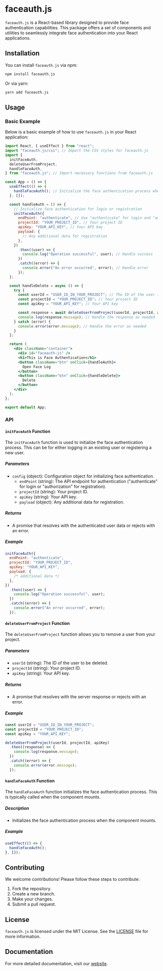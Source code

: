 # faceauth.js

`faceauth.js` is a React-based library designed to provide face authentication capabilities. This package offers a set of components and utilities to seamlessly integrate face authentication into your React applications.

## Installation

You can install `faceauth.js` via npm:

```bash
npm install faceauth.js
```

Or via yarn:

```bash
yarn add faceauth.js
```

## Usage

### Basic Example

Below is a basic example of how to use `faceauth.js` in your React application:

```jsx
import React, { useEffect } from "react";
import "faceauth.js/css"; // Import the CSS styles for faceauth.js
import {
  initFaceAuth,
  deleteUserFromProject,
  handleFaceAuth,
} from "faceauth.js"; // Import necessary functions from faceauth.js

const App = () => {
  useEffect(() => {
    handleFaceAuth(); // Initialize the face authentication process when the component mounts
  }, []);

  const handleAuth = () => {
    // Initialize face authentication for login or registration
    initFaceAuth({
      endPoint: "authenticate", // Use "authenticate" for login and "authorization" for registering a new user
      projectId: "YOUR_PROJECT_ID", // Your project ID
      apiKey: "YOUR_API_KEY", // Your API key
      payload: {
        // Any additional data for registration
      },
    })
      .then((user) => {
        console.log("Operation successful", user); // Handle success
      })
      .catch((error) => {
        console.error("An error occurred", error); // Handle error
      });
  };

  const handleDelete = async () => {
    try {
      const userId = "USER_ID_IN_YOUR_PROJECT"; // The ID of the user to be deleted
      const projectId = "YOUR_PROJECT_ID"; // Your project ID
      const apiKey = "YOUR_API_KEY"; // Your API key

      const response = await deleteUserFromProject(userId, projectId, apiKey);
      console.log(response.message); // Handle the response as needed
    } catch (error) {
      console.error(error.message); // Handle the error as needed
    }
  };

  return (
    <div className="container">
      <div id="faceauth-js" />
      <h1>This is Face Authentication</h1>
      <button className="btn" onClick={handleAuth}>
        Open Face Log
      </button>
      <button className="btn" onClick={handleDelete}>
        Delete
      </button>
    </div>
  );
};

export default App;
```

### API

#### `initFaceAuth` Function

The `initFaceAuth` function is used to initialize the face authentication process. This can be for either logging in an existing user or registering a new user.

##### Parameters

- `config` (object): Configuration object for initializing face authentication.
  - `endPoint` (string): The API endpoint for authentication ("authenticate" for login or "authorization" for registration).
  - `projectId` (string): Your project ID.
  - `apiKey` (string): Your API key.
  - `payload` (object): Any additional data for registration.

##### Returns

- A promise that resolves with the authenticated user data or rejects with an error.

##### Example

```js
initFaceAuth({
  endPoint: "authenticate",
  projectId: "YOUR_PROJECT_ID",
  apiKey: "YOUR_API_KEY",
  payload: {
    /* additional data */
  },
})
  .then((user) => {
    console.log("Operation successful", user);
  })
  .catch((error) => {
    console.error("An error occurred", error);
  });
```

#### `deleteUserFromProject` Function

The `deleteUserFromProject` function allows you to remove a user from your project.

##### Parameters

- `userId` (string): The ID of the user to be deleted.
- `projectId` (string): Your project ID.
- `apiKey` (string): Your API key.

##### Returns

- A promise that resolves with the server response or rejects with an error.

##### Example

```js
const userId = "USER_ID_IN_YOUR_PROJECT";
const projectId = "YOUR_PROJECT_ID";
const apiKey = "YOUR_API_KEY";

deleteUserFromProject(userId, projectId, apiKey)
  .then((response) => {
    console.log(response.message);
  })
  .catch((error) => {
    console.error(error.message);
  });
```

#### `handleFaceAuth` Function

The `handleFaceAuth` function initializes the face authentication process. This is typically called when the component mounts.

##### Description

- Initializes the face authentication process when the component mounts.

##### Example

```js
useEffect(() => {
  handleFaceAuth();
}, []);
```

## Contributing

We welcome contributions! Please follow these steps to contribute:

1. Fork the repository.
2. Create a new branch.
3. Make your changes.
4. Submit a pull request.

## License

`faceauth.js` is licensed under the MIT License. See the [LICENSE](./LICENSE) file for more information.

## Documentation

For more detailed documentation, visit our [website](https://faceauth-js.vercel.app/).
